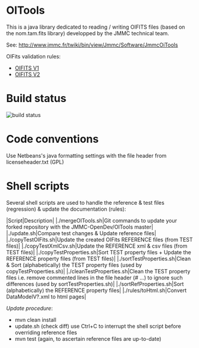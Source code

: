 # OITools
This is a java library dedicated to reading / writing OIFITS files (based on the nom.tam.fits library) developped by the JMMC technical team.

See:
http://www.jmmc.fr/twiki/bin/view/Jmmc/Software/JmmcOiTools

OIFits validation rules:
* [OIFITS V1](http://htmlpreview.github.io/?https://github.com/JMMC-OpenDev/OITools/blob/master/rules/DataModelV1_output.html)
* [OIFITS V2](http://htmlpreview.github.io/?https://github.com/JMMC-OpenDev/OITools/blob/master/rules/DataModelV2_output.html)


Build status
============

<img src="https://travis-ci.org/JMMC-OpenDev/OITools.svg" alt="build status"/>


Code conventions
================

Use Netbeans's java formatting settings with the file header from licenseheader.txt (GPL)


Shell scripts
=============

Several shell scripts are used to handle the reference & test files (regression) & update the documentation (rules):

|Script|Description|
|./mergeOITools.sh|Git commands to update your forked repository with the JMMC-OpenDev/OITools master|
|./update.sh|Compare test changes & Update reference files|
|./copyTestOIFits.sh|Update the created OIFits REFERENCE files (from TEST files)|
|./copyTestXmlCsv.sh|Update the REFERENCE xml & csv files (from TEST files)|
|./copyTestProperties.sh|Sort TEST property files + Update the REFERENCE property files (from TEST files)|
|./sortTestProperties.sh|Clean & Sort (alphabetically) the TEST property files (used by copyTestProperties.sh)|
|./cleanTestProperties.sh|Clean the TEST property files i.e. remove commented lines in the file header (# ...) to ignore such differences (used by sortTestProperties.sh)|
|./sortRefProperties.sh|Sort (alphabetically) the REFERENCE property files|
|./rules/toHtml.sh|Convert DataModelV?.xml to html pages|


*Update procedure*:
* mvn clean install
* update.sh (check diff) use Ctrl+C to interrupt the shell script before overriding reference files
* mvn test (again, to ascertain reference files are up-to-date)

